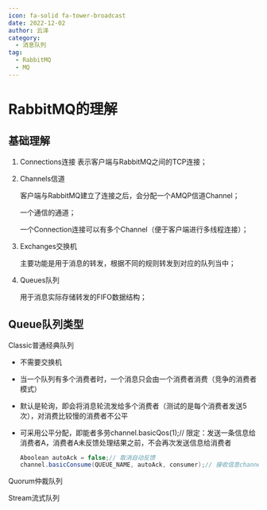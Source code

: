 ```yaml
---
icon: fa-solid fa-tower-broadcast
date: 2022-12-02
author: 云泽
category:
  - 消息队列
tag:
  - RabbitMQ
  - MQ
---
```


# RabbitMQ的理解

## 基础理解

1. Connections连接
   表示客户端与RabbitMQ之间的TCP连接；

2. Channels信道

   客户端与RabbitMQ建立了连接之后，会分配一个AMQP信道Channel；

   一个通信的通道；

   一个Connection连接可以有多个Channel（便于客户端进行多线程连接）；

3. Exchanges交换机

   主要功能是用于消息的转发，根据不同的规则转发到对应的队列当中；

4. Queues队列

   用于消息实际存储转发的FIFO数据结构；

## Queue队列类型

Classic普通经典队列

* 不需要交换机

* 当一个队列有多个消费者时，一个消息只会由一个消费者消费（竞争的消费者模式）

* 默认是轮询，即会将消息轮流发给多个消费者（测试的是每个消费者发送5次），对消费比较慢的消费者不公平

* 可采用公平分配，即能者多劳channel.basicQos(1);// 限定：发送一条信息给消费者A，消费者A未反馈处理结果之前，不会再次发送信息给消费者

  ```java
  Aboolean autoAck = false;// 取消自动反馈 
  channel.basicConsume(QUEUE_NAME, autoAck, consumer);// 接收信息channel.basicAck(envelope.getDeliveryTag(), false); // 反馈消息处理完毕
  ```

  

Quorum仲裁队列

Stream流式队列

